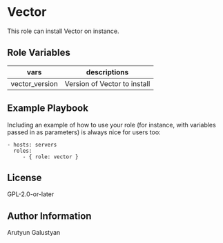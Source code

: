 Vector
=========

This role can install Vector on instance.

Role Variables
--------------

|vars|descriptions|
|---------|-------------------|
| vector_version | Version of Vector to install |


Example Playbook
----------------

Including an example of how to use your role (for instance, with variables passed in as parameters) is always nice for users too:

    - hosts: servers
      roles:
         - { role: vector }

License
-------

GPL-2.0-or-later

Author Information
------------------

Arutyun Galustyan
